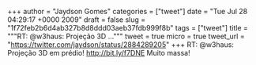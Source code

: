 
+++
author = "Jaydson Gomes"
categories = ["tweet"]
date = "Tue Jul 28 04:29:17 +0000 2009"
draft = false
slug = "1f72feb2b6d4ab327b8d8ddd03aeb37fdb999f8b"
tags = ["tweet"]
title = """RT: @w3haus: Projeção 3D ..."""
tweet = true
micro = true
tweet_url = "https://twitter.com/jaydson/status/2884289205"
+++
RT: @w3haus: Projeção 3D em prédio!  http://bit.ly/f7DNE  Muito massa!
